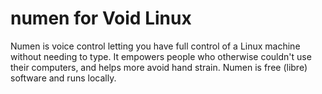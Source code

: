 # numen for Void Linux

Numen is voice control letting you have full control of a Linux machine without needing to type. It empowers people who otherwise couldn't use their computers, and helps more avoid hand strain. Numen is free (libre) software and runs locally.